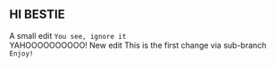 ## HI BESTIE

A small edit `You see, ignore it`    
YAHOOOOOOOOOO! New edit
This is the first change via sub-branch `Enjoy!`
